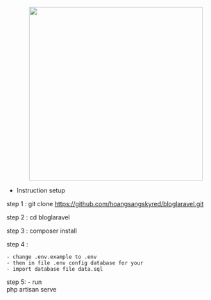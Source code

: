 <p align="center"><a href="https://laravel.com" target="_blank"><img src="https://raw.githubusercontent.com/laravel/art/master/logo-lockup/5%20SVG/2%20CMYK/1%20Full%20Color/laravel-logolockup-cmyk-red.svg" width="400"></a></p>


* Instruction setup 

step 1 :
         git clone https://github.com/hoangsangskyred/bloglaravel.git 
      
step 2 :
        cd  bloglaravel
     
step 3 :
      composer install
    
step 4 :
    
    - change .env.example to .env
    - then in file .env config database for your
    - import database file data.sql
step 5:
    - run  
        php artisan serve 
    
    
    



